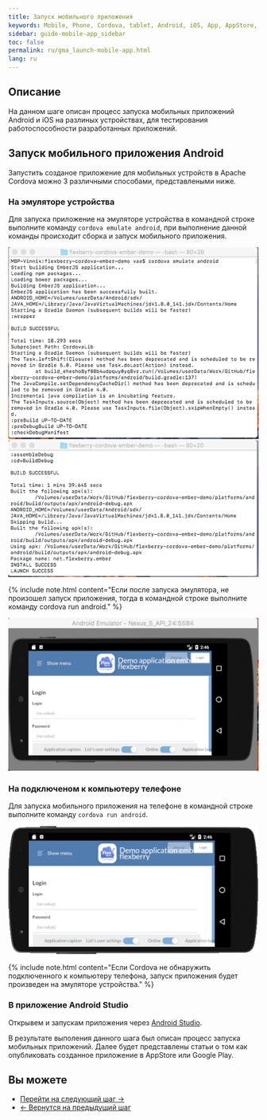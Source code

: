 ```yaml
---
title: Запуск мобильного приложения 
keywords: Mobile, Phone, Cordova, tablet, Android, iOS, App, AppStore, play market
sidebar: guide-mobile-app_sidebar
toc: false
permalink: ru/gma_launch-mobile-app.html
lang: ru
---
```


## Описание

На данном шаге описан процесс запуска мобильных приложений Android и iOS на разлиных устройствах, для тестирования работоспособности разработанных приложений.

## Запуск мобильного приложения Android

Запустить созданое приложение для мобильных устройств в Apache Cordova можно 3 различными способами, представлеными ниже.

### На эмуляторе устройства

Для запуска приложение на эмуляторе устройства в командной строке выполните команду `cordova emulate android`, при выполнение данной команды происходит сборка и запуск мобильного приложения.

![](/images/pages/guides/mobile-app/cordova-emulate-android.png)
![](/images/pages/guides/mobile-app/cordova-emulate-android1.png)

{% include note.html content="Если после запуска эмулятора, не произошел запуск приложения, тогда в командной строке выполните команду cordova run android." %}

![](/images/pages/guides/mobile-app/cordova-run-mobile-app.png)

### На подключеном к компьютеру телефоне

Для запуска мобильного приложения на телефоне в командной строке выполните команду `cordova run android`.

![](/images/pages/guides/mobile-app/cordova-run-mobile-app2.png)

{% include note.html content="Если Cordova не обнаружить подключенного к компьютеру телефона, запуск приложения будет произведен на эмуляторе устройства." %}

### В приложение Android Studio 

Открывем и запускам приложения через [Android Studio](https://cordova.apache.org/docs/en/latest/guide/platforms/android/index.html#opening-a-project-in-android-studio).

В результате выполения данного шага был описан процесс запуска мобильных приложений. Далее будет представлены статьи о том как опубликовать созданное приложение в AppStore или Google Play.

## Вы можете

* [Перейти на следующий шаг ->](gma_publish-mobile-app.html)
* [<- Вернутся на предыдущий шаг](gma_build-mobile-app.html)